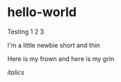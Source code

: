 # hello-world
Testing 1 2 3

I'm a little newbie short and thin

Here is my frown and here is my grin

*italics*
